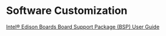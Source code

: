 Software Customization
==

[Intel® Edison Boards Board Support Package (BSP) User Guide](http://www.intel.com/support/edison/sb/CS-035278.htm)
